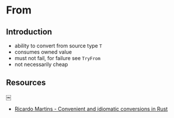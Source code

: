 # From



## Introduction

- ability to convert from source type `T`
- consumes owned value
- must not fail, for failure see `TryFrom`
- not necessarily cheap



## Resources
￼
- [Ricardo Martins - Convenient and idiomatic conversions in Rust](https://ricardomartins.cc/2016/08/03/convenient_and_idiomatic_conversions_in_rust)
